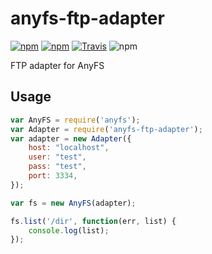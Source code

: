 # anyfs-ftp-adapter

[![npm](https://img.shields.io/npm/v/anyfs-ftp-adapter.svg?style=flat-square)](https://www.npmjs.com/package/anyfs-ftp-adapter)
[![npm](https://img.shields.io/npm/dm/anyfs-ftp-adapter.svg?style=flat-square)](https://www.npmjs.com/package/anyfs-ftp-adapter)
[![Travis](https://img.shields.io/travis/anyfs/ftp-adapter.svg?style=flat-square)](https://travis-ci.org/anyfs/ftp-adapter)
![npm](https://img.shields.io/npm/l/anyfs-ftp-adapter.svg?style=flat-square)

FTP adapter for AnyFS

## Usage

```js
var AnyFS = require('anyfs');
var Adapter = require('anyfs-ftp-adapter');
var adapter = new Adapter({
    host: "localhost",
    user: "test",
    pass: "test",
    port: 3334,
});

var fs = new AnyFS(adapter);

fs.list('/dir', function(err, list) {
    console.log(list);
});
```